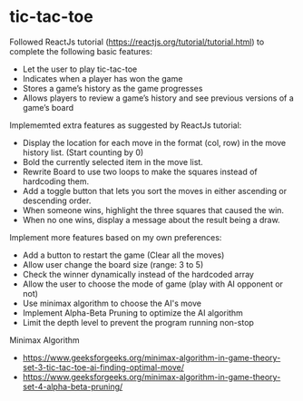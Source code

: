 # tic-tac-toe

Followed ReactJs tutorial (https://reactjs.org/tutorial/tutorial.html) to complete the following basic features: 
- Let the user to play tic-tac-toe
- Indicates when a player has won the game
- Stores a game’s history as the game progresses
- Allows players to review a game’s history and see previous versions of a game’s board

Implememted extra features as suggested by ReactJs tutorial: 
- Display the location for each move in the format (col, row) in the move history list. (Start counting by 0)
- Bold the currently selected item in the move list.
- Rewrite Board to use two loops to make the squares instead of hardcoding them.
- Add a toggle button that lets you sort the moves in either ascending or descending order.
- When someone wins, highlight the three squares that caused the win.
- When no one wins, display a message about the result being a draw.

Implement more features based on my own preferences:
- Add a button to restart the game (Clear all the moves)
- Allow user change the board size (range: 3 to 5)
- Check the winner dynamically instead of the hardcoded array
- Allow the user to choose the mode of game (play with AI opponent or not) 
- Use minimax algorithm to choose the AI's move
- Implement Alpha-Beta Pruning to optimize the AI algorithm
- Limit the depth level to prevent the program running non-stop

Minimax Algorithm 
- https://www.geeksforgeeks.org/minimax-algorithm-in-game-theory-set-3-tic-tac-toe-ai-finding-optimal-move/
- https://www.geeksforgeeks.org/minimax-algorithm-in-game-theory-set-4-alpha-beta-pruning/
